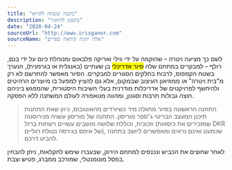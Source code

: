 ```yaml
---
title: "כתבה ששווה לקרוא"
description: "טקסט לתיאור"
date: "2020-04-24"
sourceUrl: "http://www.irisganor.com"
sourceName: "אלה יווניה קוראת ספרים"
---
```

לשם כך מציעה ויטרה – שהוקמה על ידי ווילי ואריקה פלבאום ומנוהלת כיום על ידי בנם, רולף – למבקרים במתחם שלה <mark>סיור אדריכלי</mark> בן שעתיים (באנגלית או בגרמנית), הנערך בשטח הקמפוס, לרבות בחלקים הסגורים למבקרים. הסיור מאפשר להתרשם לא רק מ"בית ויטרה" או ממוזיאון העיצוב שבמקום, אלא גם להציץ למפעל בו מיוצרים הרהיטים ולהיחשף לפרויקטים של אדריכלות מודרנית בעלי חשיבות היסטורית, שהמפגש ביניהם חוצה גבולות תרבות וסגנון, ומהווה מטאפורה לעולם המשתנה ללא הפסקה.

>התחנה הראשונה בסיור מתגלה מיד כשיורדים מהאוטובוס, כיוון שאת התחנות תיכנן המעצב הבריטי ג׳ספר מוריסון. התחנה של מוריסון עשויה מנירוסטה וזכוכית, וכוללת שלושה מושבים עשויים רשתות ברזל (שמזכירים את כיסאות DKR של אימס בגירסה נטולת רגליים), שכמעט ואינם נראים ומאפשרים ליושב בתחנה להביט דרכם.

לאחר שחוצים את הכביש ונכנסים למתחם הירוק, שבעברו שימש לחקלאות, ניתן להבחין בפסל מונומנטלי, שמורכב ממברג, פטיש וצבת.